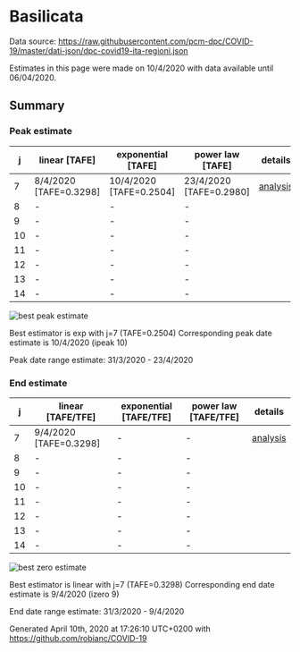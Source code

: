 # Basilicata


Data source: https://raw.githubusercontent.com/pcm-dpc/COVID-19/master/dati-json/dpc-covid19-ita-regioni.json

Estimates in this page were made on 10/4/2020 with data available until 06/04/2020.


## Summary 

### Peak estimate 
|j|linear [TAFE]|exponential [TAFE]|power law [TAFE]|details|
|---|----|-----------|---------|-------|
|7|8/4/2020 [TAFE=0.3298]|10/4/2020 [TAFE=0.2504]|23/4/2020 [TAFE=0.2980]|[analysis](COVID-19_basilicata_j7_2020-04-06.md)|
|8|-|-|-||
|9|-|-|-||
|10|-|-|-||
|11|-|-|-||
|12|-|-|-||
|13|-|-|-||
|14|-|-|-||

![best peak estimate](COVID-19_basilicata_j7_2020-04-06.png)

Best estimator is exp with j=7 (TAFE=0.2504)
Corresponding peak date estimate is 10/4/2020 (ipeak 10)


Peak date range estimate: 31/3/2020 - 23/4/2020

### End estimate 
|j|linear [TAFE/TFE]|exponential [TAFE/TFE]|power law [TAFE/TFE]|details|
|---|----|-----------|---------|-------|
|7|9/4/2020 [TAFE=0.3298]|-|-|[analysis](COVID-19_basilicata_j7_2020-04-06.md)|
|8|-|-|-||
|9|-|-|-||
|10|-|-|-||
|11|-|-|-||
|12|-|-|-||
|13|-|-|-||
|14|-|-|-||

![best zero estimate](COVID-19_basilicata_j7_2020-04-06.png)

Best estimator is linear with j=7 (TAFE=0.3298)
Corresponding end date estimate is 9/4/2020 (izero 9)


End date range estimate: 31/3/2020 - 9/4/2020

Generated April 10th, 2020 at 17:26:10 UTC+0200 with https://github.com/robianc/COVID-19
